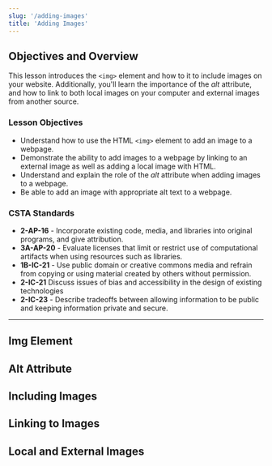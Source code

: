 ```yaml
---
slug: '/adding-images'
title: 'Adding Images'
---
```


## Objectives and Overview
This lesson introduces the ```<img>``` element and how to it to include images on your website. Additionally, you'll learn the importance of the *alt* attribute, and how to link to both local images on your computer and external images from another source.

### Lesson Objectives

- Understand how to use the HTML ```<img>``` element to add an image to a webpage.
- Demonstrate the ability to add images to a webpage by linking to an external image as well as adding a local image with HTML.
- Understand and explain the role of the *alt* attribute when adding images to a webpage.
- Be able to add an image with appropriate alt text to a webpage.

### CSTA Standards

- **2-AP-16** - Incorporate existing code, media, and libraries into original programs, and give attribution.
- **3A-AP-20** - Evaluate licenses that limit or restrict use of computational artifacts when using resources such as libraries.
- **1B-IC-21** - Use public domain or creative commons media and refrain from copying or using material created by others without permission.
- **2-IC-21** Discuss issues of bias and accessibility in the design of existing technologies
- **2-IC-23** - Describe tradeoffs between allowing information to be public and keeping information private and secure.

---

## Img Element


## Alt Attribute

## Including Images

## Linking to Images

## Local and External Images